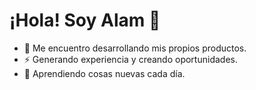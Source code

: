 # ¡Hola! Soy Alam 👋

- 🌟 Me encuentro desarrollando mis propios productos.
- ⚡️ Generando experiencia y creando oportunidades.
- 🌱 Aprendiendo cosas nuevas cada día.

<!---
alamguardin/alamguardin is a ✨ special ✨ repository because its `README.md` (this file) appears on your GitHub profile.
You can click the Preview link to take a look at your changes.
--->
